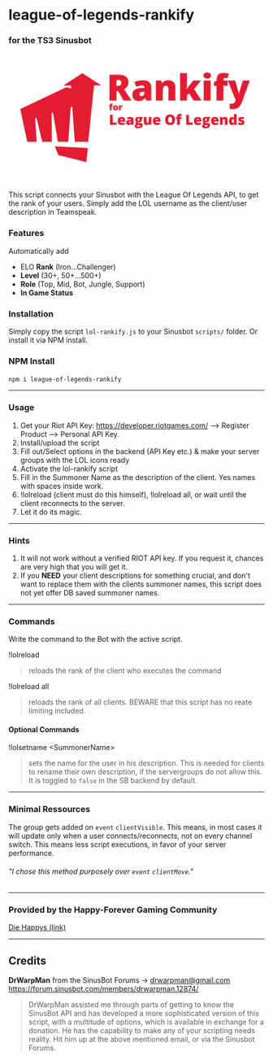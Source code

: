 # league-of-legends-rankify
### for the TS3 Sinusbot

![rankify](img/lolrankify_logo_preview.png "LoL Rankify Preview Logo")

This script connects your Sinusbot with the League Of Legends API,
to get the rank of your users. Simply add the LOL username as the client/user
description in Teamspeak.

### Features

Automatically add
* ELO **Rank** (Iron...Challenger)
* **Level** (30+, 50+...500+)
* **Role** (Top, Mid, Bot, Jungle, Support)
* **In Game Status**

### Installation

Simply copy the script `lol-rankify.js` to your Sinusbot `scripts/` folder.
Or install it via NPM install.

### NPM Install

`npm i league-of-legends-rankify`

---

### Usage

1) Get your Riot API Key: https://developer.riotgames.com/ --> Register Product --> Personal API Key.
2) Install/upload the script
3) Fill out/Select options in the backend (API Key etc.) & make your server groups with the LOL icons ready
4) Activate the lol-rankify script
5) Fill in the Summoner Name as the description of the client. Yes names with spaces inside work.
6) !lolreload (client must do this himself), !lolreload all, or wait until the client reconnects to the server.
7) Let it do its magic.

---

### Hints

1) It will not work without a verified RIOT API key. If you request it, chances are very high that you will get it.
2) If you **NEED** your client descriptions for something crucial, and don't want to replace them
with the clients summoner names, this script does not yet offer DB saved summoner names.

---

### Commands

Write the command to the Bot with the active script.

!lolreload
> reloads the rank of the client who executes the command

!lolreload all
> reloads the rank of all clients. BEWARE that this script has no reate limiting included.

#### Optional Commands

!lolsetname \<SummonerName>
> sets the name for the user in his description. This is needed for clients to rename
>their own description, if the servergroups do not allow this. It is toggled to
><code>false</code> in the SB backend by default.

---

### Minimal Ressources
The group gets added on `event` `clientVisible`. This means, in most cases it will
update only when a user connects/reconnects, not on every channel switch.
This means less script executions, in favor of your server performance.

###### "I chose this method purposely over `event` `clientMove`."

---

### Provided by the Happy-Forever Gaming Community
[Die Happys (link)][http://happy-forever.xyz]

---

## Credits

**DrWarpMan** from the SinusBot Forums -> drwarpman@gmail.com
https://forum.sinusbot.com/members/drwarpman.12874/

>DrWarpMan assisted me through parts of getting to know the SinusBot API and
has developed a more sophisticated version of this script, with a multitude
of options, which is available in exchange for a donation. He has the capability
to make any of your scripting needs reality.
Hit him up at the above mentioned email, or via the Sinusbot Forums.

[http://happy-forever.xyz]: www.happy-forever.xyz
